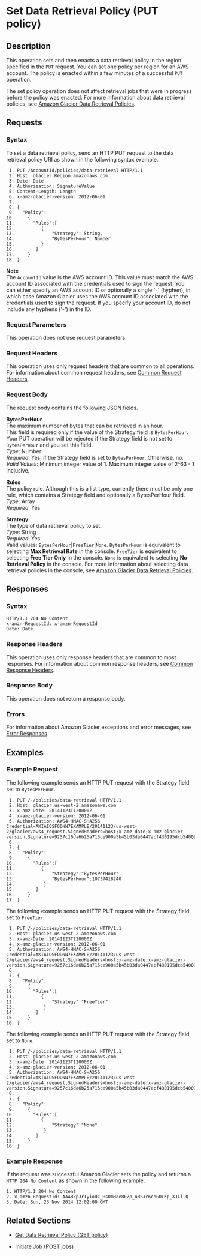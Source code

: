 # Set Data Retrieval Policy \(PUT policy\)<a name="api-SetDataRetrievalPolicy"></a>

## Description<a name="api-SetDataRetrievalPolicy-description"></a>

This operation sets and then enacts a data retrieval policy in the region specified in the `PUT` request\. You can set one policy per region for an AWS account\. The policy is enacted within a few minutes of a successful `PUT` operation\. 

 The set policy operation does not affect retrieval jobs that were in progress before the policy was enacted\. For more information about data retrieval policies, see [Amazon Glacier Data Retrieval Policies](data-retrieval-policy.md)\. 

## Requests<a name="api-SetDataRetrievalPolicy-requests"></a>

### Syntax<a name="api-SetDataRetrievalPolicy-requests-syntax"></a>

To set a data retrieval policy, send an HTTP PUT request to the data retrieval policy URI as shown in the following syntax example\.

```
 1. PUT /AccountId/policies/data-retrieval HTTP/1.1
 2. Host: glacier.Region.amazonaws.com
 3. Date: Date
 4. Authorization: SignatureValue
 5. Content-Length: Length
 6. x-amz-glacier-version: 2012-06-01
 7. 			
 8. {
 9.   "Policy":
10.     {
11.       "Rules":[
12.          {
13.              "Strategy": String,
14.              "BytesPerHour": Number          
15.          }
16.        ]
17.     }
18. }
```

**Note**  
The `AccountId` value is the AWS account ID\. This value must match the AWS account ID associated with the credentials used to sign the request\. You can either specify an AWS account ID or optionally a single '`-`' \(hyphen\), in which case Amazon Glacier uses the AWS account ID associated with the credentials used to sign the request\. If you specify your account ID, do not include any hyphens \('\-'\) in the ID\.

### Request Parameters<a name="api-SetDataRetrievalPolicy-requests-parameters"></a>

This operation does not use request parameters\.

### Request Headers<a name="api-SetDataRetrievalPolicy-requests-headers"></a>

This operation uses only request headers that are common to all operations\. For information about common request headers, see [Common Request Headers](api-common-request-headers.md)\.

### Request Body<a name="api-SetDataRetrievalPolicy-requests-elements"></a>

The request body contains the following JSON fields\.

**BytesPerHour**  
The maximum number of bytes that can be retrieved in an hour\.  
This field is required only if the value of the Strategy field is `BytesPerHour`\. Your PUT operation will be rejected if the Strategy field is not set to `BytesPerHour` and you set this field\.  
*Type*: Number  
*Required*: Yes, if the Strategy field is set to `BytesPerHour`\. Otherwise, no\.  
*Valid Values*: Minimum integer value of 1\. Maximum integer value of 2^63 \- 1 inclusive\.

**Rules**  
The policy rule\. Although this is a list type, currently there must be only one rule, which contains a Strategy field and optionally a BytesPerHour field\.  
*Type*: Array  
*Required*: Yes

**Strategy**  
The type of data retrieval policy to set\.  
*Type*: String  
*Required*: Yes  
Valid values: `BytesPerHour`|`FreeTier`|`None`\. `BytesPerHour` is equivalent to selecting **Max Retrieval Rate** in the console\. `FreeTier` is equivalent to selecting **Free Tier Only** in the console\. `None` is equivalent to selecting **No Retrieval Policy** in the console\. For more information about selecting data retrieval policies in the console, see [Amazon Glacier Data Retrieval Policies](data-retrieval-policy.md)\.

## Responses<a name="api-SetDataRetrievalPolicy-responses"></a>

### Syntax<a name="api-SetDataRetrievalPolicyresponse-syntax"></a>

```
HTTP/1.1 204 No Content
x-amzn-RequestId: x-amzn-RequestId
Date: Date
```

### Response Headers<a name="api-SetDataRetrievalPolicy-responses-headers"></a>

This operation uses only response headers that are common to most responses\. For information about common response headers, see [Common Response Headers](api-common-response-headers.md)\.

### Response Body<a name="api-SetDataRetrievalPolicy-responses-elements"></a>

This operation does not return a response body\.

### Errors<a name="api-SetDataRetrievalPolicy-responses-errors"></a>

For information about Amazon Glacier exceptions and error messages, see [Error Responses](api-error-responses.md)\.

## Examples<a name="api-SetDataRetrievalPolicy-examples"></a>

### Example Request<a name="api-SetDataRetrievalPolicy-example-request"></a>

The following example sends an HTTP PUT request with the Strategy field set to `BytesPerHour`\. 

```
 1. PUT /-/policies/data-retrieval HTTP/1.1
 2. Host: glacier.us-west-2.amazonaws.com
 3. x-amz-Date: 20141123T120000Z
 4. x-amz-glacier-version: 2012-06-01
 5. Authorization: AWS4-HMAC-SHA256 Credential=AKIAIOSFODNN7EXAMPLE/20141123/us-west-2/glacier/aws4_request,SignedHeaders=host;x-amz-date;x-amz-glacier-version,Signature=9257c16da6b25a715ce900a5b45b03da0447acf430195dcb540091b12966f2a2
 6. 			
 7. {
 8.   "Policy":
 9.     {
10.       "Rules":[
11.          {
12.              "Strategy":"BytesPerHour",
13.              "BytesPerHour":10737418240       
14.           }
15.        ]
16.     }
17. }
```

The following example sends an HTTP PUT request with the Strategy field set to `FreeTier`\. 

```
 1. PUT /-/policies/data-retrieval HTTP/1.1
 2. Host: glacier.us-west-2.amazonaws.com
 3. x-amz-Date: 20141123T120000Z
 4. x-amz-glacier-version: 2012-06-01
 5. Authorization: AWS4-HMAC-SHA256 Credential=AKIAIOSFODNN7EXAMPLE/20141123/us-west-2/glacier/aws4_request,SignedHeaders=host;x-amz-date;x-amz-glacier-version,Signature=9257c16da6b25a715ce900a5b45b03da0447acf430195dcb540091b12966f2a2
 6. 			
 7. {
 8.   "Policy":
 9.     {
10.       "Rules":[
11.          {
12.              "Strategy":"FreeTier"   
13.           }
14.        ]
15.     }
16. }
```

The following example sends an HTTP PUT request with the Strategy field set to `None`\. 

```
 1. PUT /-/policies/data-retrieval HTTP/1.1
 2. Host: glacier.us-west-2.amazonaws.com
 3. x-amz-Date: 20141123T120000Z
 4. x-amz-glacier-version: 2012-06-01
 5. Authorization: AWS4-HMAC-SHA256 Credential=AKIAIOSFODNN7EXAMPLE/20141123/us-west-2/glacier/aws4_request,SignedHeaders=host;x-amz-date;x-amz-glacier-version,Signature=9257c16da6b25a715ce900a5b45b03da0447acf430195dcb540091b12966f2a2
 6. 			
 7. {
 8.   "Policy":
 9.     {
10.       "Rules":[
11.          {
12.              "Strategy":"None"   
13.           }
14.        ]
15.     }
16. }
```

### Example Response<a name="api-SetDataRetrievalPolicy-example-response"></a>

If the request was successful Amazon Glacier sets the policy and returns a `HTTP 204 No Content` as shown in the following example\.

```
1. HTTP/1.1 204 No Content
2. x-amzn-RequestId: AAABZpJrTyioDC_HsOmHae8EZp_uBSJr6cnGOLKp_XJCl-Q
3. Date: Sun, 23 Nov 2014 12:02:00 GMT
```

## Related Sections<a name="related-sections-SetDataRetrievalPolicy"></a>

+ [Get Data Retrieval Policy \(GET policy\)](api-GetDataRetrievalPolicy.md)

+ [Initiate Job \(POST jobs\)](api-initiate-job-post.md)
